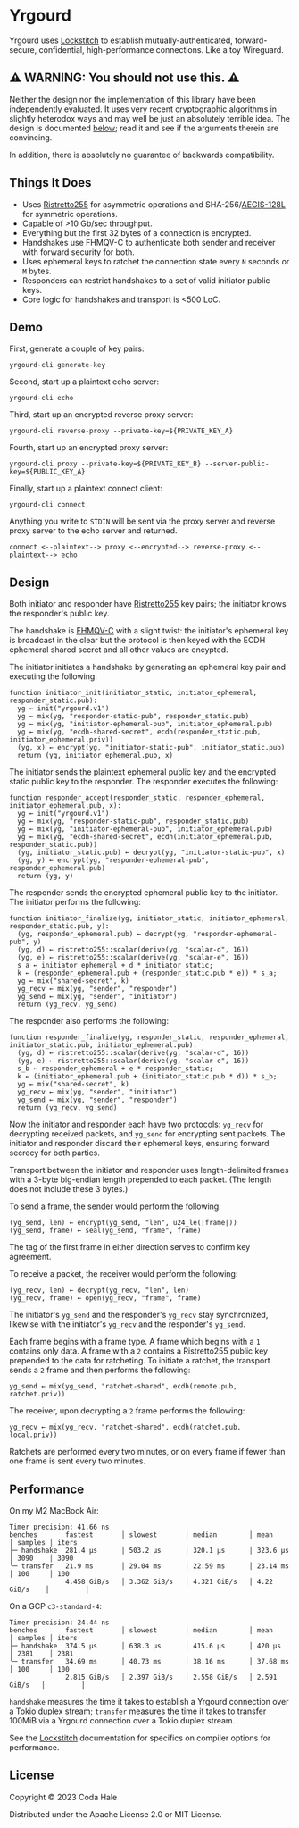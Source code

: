 # Yrgourd

Yrgourd uses [Lockstitch][] to establish mutually-authenticated, forward-secure, confidential,
high-performance connections. Like a toy Wireguard.

[Lockstitch]: https://github.com/codahale/lockstitch

## ⚠️ WARNING: You should not use this. ⚠️

Neither the design nor the implementation of this library have been independently evaluated. It uses
very recent cryptographic algorithms in slightly heterodox ways and may well be just an absolutely
terrible idea. The design is documented [below](#design); read it and see if the arguments therein
are convincing.

In addition, there is absolutely no guarantee of backwards compatibility.

## Things It Does

* Uses [Ristretto255][] for asymmetric operations and SHA-256/[AEGIS-128L][] for symmetric
  operations.
* Capable of >10 Gb/sec throughput.
* Everything but the first 32 bytes of a connection is encrypted.
* Handshakes use FHMQV-C to authenticate both sender and receiver with forward security for both.
* Uses ephemeral keys to ratchet the connection state every `N` seconds or `M` bytes.
* Responders can restrict handshakes to a set of valid initiator public keys.
* Core logic for handshakes and transport is <500 LoC.

[Ristretto255]: https://www.ietf.org/archive/id/draft-irtf-cfrg-ristretto255-decaf448-08.html
[AEGIS-128L]: https://www.ietf.org/archive/id/draft-irtf-cfrg-aegis-aead-06.html

## Demo

First, generate a couple of key pairs:

```shell
yrgourd-cli generate-key
```

Second, start up a plaintext echo server:

```shell
yrgourd-cli echo
```

Third, start up an encrypted reverse proxy server:

```shell
yrgourd-cli reverse-proxy --private-key=${PRIVATE_KEY_A}
```

Fourth, start up an encrypted proxy server:

```shell
yrgourd-cli proxy --private-key=${PRIVATE_KEY_B} --server-public-key=${PUBLIC_KEY_A}
```

Finally, start up a plaintext connect client:

```shell
yrgourd-cli connect
```

Anything you write to `STDIN` will be sent via the proxy server and reverse proxy server to the echo
server and returned.

```text
connect <--plaintext--> proxy <--encrypted--> reverse-proxy <--plaintext--> echo
```

## Design

Both initiator and responder have [Ristretto255][] key pairs; the initiator knows the responder's
public key.

The handshake is [FHMQV-C][] with a slight twist: the initiator's ephemeral key is broadcast in the
clear but the protocol is then keyed with the ECDH ephemeral shared secret and all other values are
encypted.

[FHMQV-C]: https://eprint.iacr.org/2009/408.pdf

The initiator initiates a handshake by generating an ephemeral key pair and executing the following:

```text
function initiator_init(initiator_static, initiator_ephemeral, responder_static.pub):
  yg ← init("yrgourd.v1")
  yg ← mix(yg, "responder-static-pub", responder_static.pub)
  yg ← mix(yg, "initiator-ephemeral-pub", initiator_ephemeral.pub)
  yg ← mix(yg, "ecdh-shared-secret", ecdh(responder_static.pub, initiator_ephemeral.priv))
  (yg, x) ← encrypt(yg, "initiator-static-pub", initiator_static.pub)
  return (yg, initiator_ephemeral.pub, x)
```

The initiator sends the plaintext ephemeral public key and the encrypted static public key to the
responder. The responder executes the following:

```text
function responder_accept(responder_static, responder_ephemeral, initiator_ephemeral.pub, x):
  yg ← init("yrgourd.v1")
  yg ← mix(yg, "responder-static-pub", responder_static.pub)
  yg ← mix(yg, "initiator-ephemeral-pub", initiator_ephemeral.pub)
  yg ← mix(yg, "ecdh-shared-secret", ecdh(initiator_ephemeral.pub, responder_static.pub))
  (yg, initiator_static.pub) ← decrypt(yg, "initiator-static-pub", x)
  (yg, y) ← encrypt(yg, "responder-ephemeral-pub", responder_ephemeral.pub)
  return (yg, y)
```

The responder sends the encrypted ephemeral public key to the initiator. The initiator performs the
following:

```text
function initiator_finalize(yg, initiator_static, initiator_ephemeral, responder_static.pub, y):
  (yg, responder_ephemeral.pub) ← decrypt(yg, "responder-ephemeral-pub", y)
  (yg, d) ← ristretto255::scalar(derive(yg, "scalar-d", 16))
  (yg, e) ← ristretto255::scalar(derive(yg, "scalar-e", 16))
  s_a ← initiator_ephemeral + d * initiator_static;
  k ← (responder_ephemeral.pub + (responder_static.pub * e)) * s_a;
  yg ← mix("shared-secret", k)
  yg_recv ← mix(yg, "sender", "responder")
  yg_send ← mix(yg, "sender", "initiator")
  return (yg_recv, yg_send)
```

The responder also performs the following:

```text
function responder_finalize(yg, responder_static, responder_ephemeral, initiator_static.pub, initiator_ephemeral.pub):
  (yg, d) ← ristretto255::scalar(derive(yg, "scalar-d", 16))
  (yg, e) ← ristretto255::scalar(derive(yg, "scalar-e", 16))
  s_b ← responder_ephemeral + e * responder_static;
  k ← (initiator_ephemeral.pub + (initiator_static.pub * d)) * s_b;
  yg ← mix("shared-secret", k)
  yg_recv ← mix(yg, "sender", "initiator")
  yg_send ← mix(yg, "sender", "responder")
  return (yg_recv, yg_send)
```

Now the initiator and responder each have two protocols: `yg_recv` for decrypting received packets,
and `yg_send` for encrypting sent packets. The initiator and responder discard their ephemeral keys,
ensuring forward secrecy for both parties.

Transport between the initiator and responder uses length-delimited frames with a 3-byte big-endian
length prepended to each packet. (The length does not include these 3 bytes.)

To send a frame, the sender would perform the following:

```text
(yg_send, len) ← encrypt(yg_send, "len", u24_le(|frame|))
(yg_send, frame) ← seal(yg_send, "frame", frame)
```

 The tag of the first frame in either direction serves to confirm key agreement.

To receive a packet, the receiver would perform the following:

```text
(yg_recv, len) ← decrypt(yg_recv, "len", len)
(yg_recv, frame) ← open(yg_recv, "frame", frame)
```

The initiator's `yg_send` and the responder's `yg_recv` stay synchronized, likewise with the
initiator's `yg_recv` and the responder's `yg_send`.

Each frame begins with a frame type. A frame which begins with a `1` contains only data. A frame
with a `2` contains a Ristretto255 public key prepended to the data for ratcheting. To initiate a
ratchet, the transport sends a `2` frame and then performs the following:

```text
yg_send ← mix(yg_send, "ratchet-shared", ecdh(remote.pub, ratchet.priv))
```

The receiver, upon decrypting a `2` frame performs the following:

```text
yg_recv ← mix(yg_recv, "ratchet-shared", ecdh(ratchet.pub, local.priv))
```

Ratchets are performed every two minutes, or on every frame if fewer than one frame is sent every
two minutes.

## Performance

On my M2 MacBook Air:

```text
Timer precision: 41.66 ns
benches       fastest       │ slowest       │ median        │ mean          │ samples │ iters
├─ handshake  281.4 µs      │ 503.2 µs      │ 320.1 µs      │ 323.6 µs      │ 3090    │ 3090
╰─ transfer   21.9 ms       │ 29.04 ms      │ 22.59 ms      │ 23.14 ms      │ 100     │ 100
              4.458 GiB/s   │ 3.362 GiB/s   │ 4.321 GiB/s   │ 4.22 GiB/s    │         │
```

On a GCP `c3-standard-4`:

```text
Timer precision: 24.44 ns
benches       fastest       │ slowest       │ median        │ mean          │ samples │ iters
├─ handshake  374.5 µs      │ 638.3 µs      │ 415.6 µs      │ 420 µs        │ 2381    │ 2381
╰─ transfer   34.69 ms      │ 40.73 ms      │ 38.16 ms      │ 37.68 ms      │ 100     │ 100
              2.815 GiB/s   │ 2.397 GiB/s   │ 2.558 GiB/s   │ 2.591 GiB/s   │         │
```

`handshake` measures the time it takes to establish a Yrgourd connection over a Tokio duplex stream;
`transfer` measures the time it takes to transfer 100MiB via a Yrgourd connection over a Tokio
duplex stream.

See the [Lockstitch][] documentation for specifics on compiler options for performance.

## License

Copyright © 2023 Coda Hale

Distributed under the Apache License 2.0 or MIT License.
